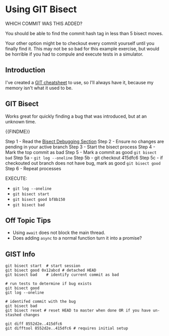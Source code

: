 # Using GIT Bisect

WHICH COMMIT WAS THIS ADDED?

You should be able to find the commit hash tag in less than 5 bisect moves.

Your other option might be to checkout every commit yourself until you finally find it. This may not be so bad
for this example exercise, but would be horrible if you had to compule and execute tests in a simulator.

## Introduction

I've created a [GIT cheatsheet](https://gist.github.com/webjestic/2a011d505335de09f5b2fb472a4bc990) to use, so I'll 
always have it, because my memory isn't what it used to be.

## GIT Bisect 

Works great for quickly finding a bug that was introduced, but at an unknown time.

{{FINDME}}

Step 1 - Read the [Bisect Debugging Section](https://gist.github.com/webjestic/2a011d505335de09f5b2fb472a4bc990#bisect-debugging)
Step 2 - Ensure no changes are pending in your active branch
Step 3 - Start the bisect process
Step 4 - Mark the top commit as bad
Step 5 - Mark a commit as good `git bisect bad`
Step 5a - `git log --oneline`
Step 5b - git checkout 415dfc6
Step 5c - if checkouted out branch does not have bug, mark as good `git bisect good`
Step 6 - Repeat processes

EXECUTE:

- `git log --oneline`
- `git bisect start`
- `git bisect good bf8b150`
- `git bisect bad`

## Off Topic Tips

- Using `await` does not block the main thread.
- Does adding `async` to a normal function turn it into a promise?

## GIST Info

```shell
git bisect start  # start session
git bisect good 0x12abcd # detached HEAD
git bisect bad    # identify current commit as bad

# run tests to determine if bug exists
git bisect good
git log --oneline

# identifed commit with the bug
git bisect bad
git bisect reset # reset HEAD to master when done OR if you have un-stashed changes

git diff 8552d2e..415dfc6
git difftool 8552d2e..415dfc6 # requires initial setup
```

